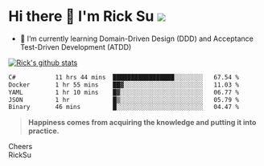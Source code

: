 # Hi there 👋 I'm Rick Su ![](https://komarev.com/ghpvc/?username=ricksu978)
<!--
**ricksu978/ricksu978** is a ✨ _special_ ✨ repository because its `README.md` (this file) appears on your GitHub profile.

Here are some ideas to get you started:

- 🔭 I’m currently working on ...
-->
- 🌱 I’m currently learning Domain-Driven Design (DDD) and Acceptance Test-Driven Development (ATDD)
<!--
- 👯 I’m looking to collaborate on ...
- 🤔 I’m looking for help with ...
- 💬 Ask me about ...
- 📫 How to reach me: ...
- 😄 Pronouns: ...
- ⚡ Fun fact: ...
-->
[![Rick's github stats](https://github-readme-stats.vercel.app/api?username=ricksu978&theme=dark)](https://github.com/ricksu978/ricksu978)

<!--START_SECTION:waka-->

```txt
C#           11 hrs 44 mins  █████████████████░░░░░░░░   67.54 %
Docker       1 hr 55 mins    ██▓░░░░░░░░░░░░░░░░░░░░░░   11.03 %
YAML         1 hr 10 mins    █▓░░░░░░░░░░░░░░░░░░░░░░░   06.77 %
JSON         1 hr            █▒░░░░░░░░░░░░░░░░░░░░░░░   05.79 %
Binary       46 mins         █░░░░░░░░░░░░░░░░░░░░░░░░   04.47 %
```

<!--END_SECTION:waka-->

> **Happiness comes from acquiring the knowledge and putting it into practice.**

Cheers  
RickSu 

